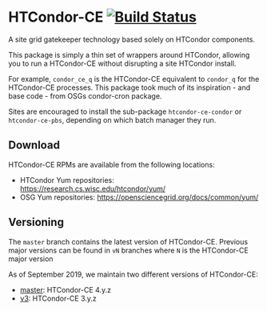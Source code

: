 HTCondor-CE [![Build Status](https://travis-ci.org/htcondor/htcondor-ce.svg?branch=v3)](https://travis-ci.org/htcondor/htcondor-ce)
===========

A site grid gatekeeper technology based solely on HTCondor components.

This package is simply a thin set of wrappers around HTCondor, allowing you to
run a HTCondor-CE without disrupting a site HTCondor install.

For example, `condor_ce_q` is the HTCondor-CE equivalent to `condor_q` for the
HTCondor-CE processes.  This package took much of its inspiration - and base 
code - from OSGs condor-cron package.

Sites are encouraged to install the sub-package `htcondor-ce-condor` or
`htcondor-ce-pbs`, depending on which batch manager they run.

Download
--------

HTCondor-CE RPMs are available from the following locations:

- HTCondor Yum repositories: https://research.cs.wisc.edu/htcondor/yum/
- OSG Yum repositories: https://opensciencegrid.org/docs/common/yum/

Versioning
----------

The `master` branch contains the latest version of HTCondor-CE.
Previous major versions can be found in `vN` branches where `N` is the HTCondor-CE major version

As of September 2019, we maintain two different versions of HTCondor-CE:

- [master](https://github.com/htcondor/htcondor-ce/tree/master): HTCondor-CE 4.y.z
- [v3](https://github.com/htcondor/htcondor-ce/tree/v3): HTCondor-CE 3.y.z
